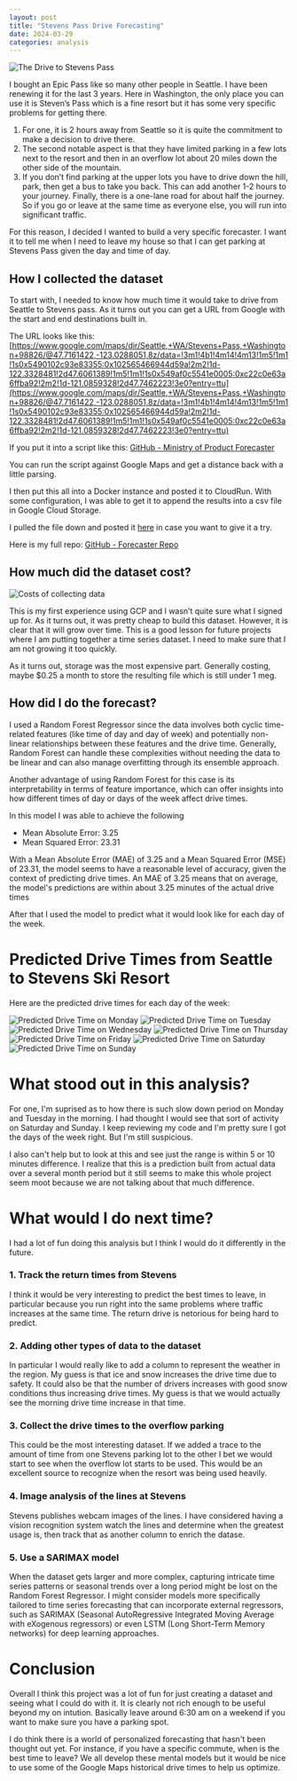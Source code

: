 ```yaml
---
layout: post
title: "Stevens Pass Drive Forecasting"
date: 2024-03-29
categories: analysis
---
```


![The Drive to Stevens Pass](/assets/images/drive_time_charts/drive_map.png)

I bought an Epic Pass like so many other people in Seattle. I have been renewing it for the last 3 years. Here in Washington, the only place you can use it is Steven’s Pass which is a fine resort but it has some very specific problems for getting there.
1. For one, it is 2 hours away from Seattle so it is quite the commitment to make a decision to drive there.
2. The second notable aspect is that they have limited parking in a few lots next to the resort and then in an overflow lot about 20 miles down the other side of the mountain.
3. If you don’t find parking at the upper lots you have to drive down the hill, park, then get a bus to take you back. This can add another 1-2 hours to your journey. Finally, there is a one-lane road for about half the journey. So if you go or leave at the same time as everyone else, you will run into significant traffic.

For this reason, I decided I wanted to build a very specific forecaster. I want it to tell me when I need to leave my house so that I can get parking at Stevens Pass given the day and time of day.

## How I collected the dataset

To start with, I needed to know how much time it would take to drive from Seattle to Stevens pass. As it turns out you can get a URL from Google with the start and end destinations built in.

The URL looks like this: [https://www.google.com/maps/dir/Seattle,+WA/Stevens+Pass,+Washington+98826/@47.7161422,-123.0288051,8z/data=!3m1!4b1!4m14!4m13!1m5!1m1!1s0x5490102c93e83355:0x102565466944d59a!2m2!1d-122.3328481!2d47.6061389!1m5!1m1!1s0x549af0c5541e0005:0xc22c0e63a6ffba92!2m2!1d-121.0859328!2d47.7462223!3e0?entry=ttu](https://www.google.com/maps/dir/Seattle,+WA/Stevens+Pass,+Washington+98826/@47.7161422,-123.0288051,8z/data=!3m1!4b1!4m14!4m13!1m5!1m1!1s0x5490102c93e83355:0x102565466944d59a!2m2!1d-122.3328481!2d47.6061389!1m5!1m1!1s0x549af0c5541e0005:0xc22c0e63a6ffba92!2m2!1d-121.0859328!2d47.7462223!3e0?entry=ttu)

If you put it into a script like this: [GitHub - Ministry of Product Forecaster](https://github.com/Ministry-of-Product/forecaster/blob/main/gcs-docker-forecaster/main.py)

You can run the script against Google Maps and get a distance back with a little parsing.

I then put this all into a Docker instance and posted it to CloudRun. With some configuration, I was able to get it to append the results into a csv file in Google Cloud Storage.

I pulled the file down and posted it [here](https://github.com/Ministry-of-Product/forecaster/blob/main/analysis/steventime.csv) in case you want to give it a try.

Here is my full repo: [GitHub - Forecaster Repo](https://github.com/Ministry-of-Product/forecaster)

## How much did the dataset cost?

![Costs of collecting data](/assets/images/drive_time_charts/costs.png)

This is my first experience using GCP and I wasn’t quite sure what I signed up for. As it turns out, it was pretty cheap to build this dataset. However, it is clear that it will grow over time. This is a good lesson for future projects where I am putting together a time series dataset. I need to make sure that I am not growing it too quickly.

As it turns out, storage was the most expensive part. Generally costing, maybe $0.25 a month to store the resulting file which is still under 1 meg.

## How did I do the forecast?
I used a Random Forest Regressor since the data involves both cyclic time-related features (like time of day and day of week) and potentially non-linear relationships between these features and the drive time. Generally, Random Forest can handle these complexities without needing the data to be linear and can also manage overfitting through its ensemble approach.

Another advantage of using Random Forest for this case is its interpretability in terms of feature importance, which can offer insights into how different times of day or days of the week affect drive times.

In this model I was able to achieve the following

* Mean Absolute Error: 3.25
* Mean Squared Error: 23.31

With a Mean Absolute Error (MAE) of 3.25 and a Mean Squared Error (MSE) of 23.31, the model seems to have a reasonable level of accuracy, given the context of predicting drive times. An MAE of 3.25 means that on average, the model's predictions are within about 3.25 minutes of the actual drive times

After that I used the model to predict what it would look like for each day of the week.

# Predicted Drive Times from Seattle to Stevens Ski Resort

Here are the predicted drive times for each day of the week:

![Predicted Drive Time on Monday](/assets/images/drive_time_charts/drive_time_monday.png)
![Predicted Drive Time on Tuesday](/assets/images/drive_time_charts/drive_time_tuesday.png)
![Predicted Drive Time on Wednesday](/assets/images/drive_time_charts/drive_time_wednesday.png)
![Predicted Drive Time on Thursday](/assets/images/drive_time_charts/drive_time_thursday.png)
![Predicted Drive Time on Friday](/assets/images/drive_time_charts/drive_time_friday.png)
![Predicted Drive Time on Saturday](/assets/images/drive_time_charts/drive_time_saturday.png)
![Predicted Drive Time on Sunday](/assets/images/drive_time_charts/drive_time_sunday.png)

# What stood out in this analysis?
For one, I'm suprised as to how there is such slow down period on Monday and Tuesday in the morning. I had thought I would see that sort of activity on Saturday and Sunday. I keep reviewing my code and I'm pretty sure I got the days of the week right. But I'm still suspicious.

I also can't help but to look at this and see just the range is within 5 or 10 minutes difference. I realize that this is a prediction built from actual data over a several month period but it still seems to make this whole project seem moot because we are not talking about that much difference.  

# What would I do next time?
I had a lot of fun doing this analysis but I think I would do it differently in the future.


### 1. Track the return times from Stevens
I think it would be very interesting to predict the best times to leave, in particular because you run right into the same problems where traffic increases at the same time. The return drive is netorious for being hard to predict.

### 2. Adding other types of data to the dataset
In particular I would really like to add a column to represent the weather in the region. My guess is that ice and snow increases the drive time due to safety. It could also be that the number of drivers increases with good snow conditions thus increasing drive times. My guess is that we would actually see the morning drive time increase in that time.

### 3. Collect the drive times to the overflow parking
This could be the most interesting dataset. If we added a trace to the amount of time from one Stevens parking lot to the other I bet we would start to see when the overflow lot starts to be used. This would be an excellent source to recognize when the resort was being used heavily.

### 4. Image analysis of the lines at Stevens
Stevens publishes webcam images of the lines. I have considered having a vision recognition system watch the lines and determine when the greatest usage is, then track that as another column to enrich the datase.

### 5. Use a SARIMAX model
When the dataset gets larger and more complex, capturing intricate time series patterns or seasonal trends over a long period might be lost on the Random Forest Regressor. I might consider models more specifically tailored to time series forecasting that can incorporate external regressors, such as SARIMAX (Seasonal AutoRegressive Integrated Moving Average with eXogenous regressors) or even LSTM (Long Short-Term Memory networks) for deep learning approaches.


# Conclusion
Overall I think this project was a lot of fun for just creating a dataset and seeing what I could do with it. It is clearly not rich enough to be useful beyond my on intution. Basically leave around 6:30 am on a weekend if you want to make sure you have a parking spot.

I do think there is a world of personalized forecasting that hasn't been thought out yet. For instance, if you have a specific commute, when is the best time to leave?  We all develop these mental models but it would be nice to use some of the Google Maps historical drive times to help us optimize. 
